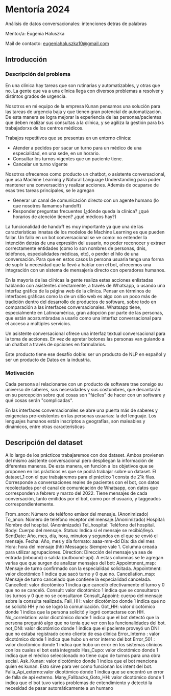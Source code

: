 # Mentoría 2024
Análisis de datos conversacionales: intenciones detras de palabras

Mentor/a: Eugenia Haluszka

Mail de contacto: eugeniahaluszka10@gmail.com

## Introducción
### Descripción del problema
En una clínica hay tareas que son rutinarias y automatizables, y otras que no. La gente que va a una clínica llega con diversos problemas a resolver y distintos grados de urgencia.

Nosotrxs en mi equipo de la empresa Kunan pensamos una solución para las tareas de urgencia baja y que tienen gran potencial de automatización. De esta manera se logra mejorar la experiencia de las personas/pacientes que deben realizar sus consultas a la clínica, y se agiliza la gestión para lxs trabajadorxs de los centros médicos.

Trabajos repetitivos que se presentas en un entorno clínica:
- Atender a pedidos por sacar un turno para un médico de una especialidad, en una sede, en un horario.
- Consultar los turnos vigentes que un paciente tiene.
- Cancelar un turno vigente

Nosotrxs ofrecemos como producto un chatbot, o asistente conversacional, que usa Machine Learning y Natural Language Understanding para poder mantener una conversación y realizar acciones. Además de ocuparse de esas tres tareas principales, se le agregan

- Generar un canal de comunicación directo con un agente humano (lo que nosotrxs llamamos handoff)
- Responder preguntas frecuentes (¿dónde queda la clínica? ¿qué horarios de atención tienen? ¿qué médicos hay?)

La funcionalidad de handoff es muy importante ya que una de las características innatas de los modelos de Machine Learning es que pueden fallar. Un fallo en un bot conversacional se ve como: no entender la intención detrás de una expresión del usuarix, no poder reconocer y extraer correctamente entidades (como lo son nombres de personas, dnis, teléfonos, especialidades médicas, etc), o perder el hilo de una conversación. Para que en estos casos la persona usuaria tenga una forma de suplir la necesidad que la llevó a hablar con el bot, ofrecemos una integración con un sistema de mensajería directo con operadores humanos.

En la mayoría de las clínicas la gente realiza estas acciones enlistadas hablando con asistentes directamente, a través de Whatsapp, o usando una interfaz gráfica de la página web de la clínica. Pensar en términos de interfaces gráficas como la de un sitio web es algo con un poco más de tradición dentro del desarrollo de productos de software, sobre todo en comparación a las interfaces conversacionales. Whatsapp tiene, especialmente en Latinoamérica, gran adopción por parte de las personas, que están acostumbradas a usarlo como una interfaz conversacional para el acceso a múltiples servicios.

Un asistente conversacional ofrece una interfaz textual conversacional para la toma de acciones. En vez de apretar botones las personas van guiando a un chatbot a través de opciones en formularios.

Este producto tiene ese desafío doble: ser un producto de NLP en español y ser un producto de Datos en la industria.

### Motivación
Cada persona al relacionarse con un producto de software trae consigo su universo de saberes, sus necesidades y sus costumbres, que decantarán en su percepción sobre qué cosas son "fáciles" de hacer con un software y qué cosas serán "complicadas".

En las interfaces conversacionales se abre una puerta más de saberes y exigencias pre-existentes en las personas usuarias: la del lenguaje. Los lenguajes humanos están inscriptos a geografías, son maleables y dinámicos, entre otras características

## Descripción del dataset
A lo largo de los prácticos trabajaremos con dos dataset. Ambos provienen del mismo asistente conversacional pero despliegan la información de diferentes maneras. De esta manera, en función a los objetivos que se proponen en los prácticos es que se podrá trabajar sobre un dataset.
El dataset_1 con el que trabajaremos para el práctico 1 consta de 21k filas. Corresponde a conversaciones reales de pacientes con el bot, con datos recolectados por el canal de comunicación de Whatsapp, con datos que corresponden a febrero y marzo del 2022. Tiene mensajes de cada conversación, tanto emitidos por el bot, como por el usuario, y taggeados correspondientemente.

From_anon: Número de teléfono emisor del mensaje. (Anonimizado)
To_anon: Número de teléfono receptor del mensaje.(Anonimizado)
Hospital: Nombre del hospital. (Anonimizado)
Tel_hospital: Teléfono del hospital.
Body: Cuerpo del mensaje.
Status: Indica si el mensaje se recibió/leyó.
SentDate: Año, mes, día, hora, minutos y segundos en el que se envió el mensaje.
Fecha: Año, mes y día formato: aaaa-mm-dd
Dia: día del mes
Hora: hora del mensaje (hh)
Messages: Siempre vale 1. Columna creada para utilizar agrupaciones.
Direction: Dirección del mensaje ya sea de entrada (inbound) o salida (outbound-api). A estas columnas se le agregan varias que que surgen de analizar mensajes del bot:
Appointment_msp: Mensaje de turno confirmado con la especialidad solicitada.
Appointment: valor dicotómico 1 indica que sacó turno y 0 que no.
Cancellation_msp: Mensaje de turno cancelado que contiene la especialidad cancelada.
Cancelled: valor dicotómico 1 indica que canceló efectivamente el turno y 0 que no se canceló.
Consult: valor dicotómico 1 indica que se consultaron los turnos y 0 que no se consultaron
Consult_Appoint: cuerpo del mensaje sobre la consulta realizada.
Fail_HH: valor dicotómico donde 1 indica que no se solicitó HH y no se logró la comunicación.
Got_HH: valor dicotómico donde 1 indica que la persona solicitó y logró contactarse con HH.
No_correlation: valor dicotómico donde 1 indica que el bot detectó que la persona preguntó algo que no tenía que ver con las funcionalidades del bot.
not_DNI: valor dicotómico donde 1 indica que el paciente proveyó un DNI que no estaba registrado como cliente de esa clínica
Error_Interno : valor dicotómico donde 1 indica que hubo un error interno del bot
Error_501 : valor dicotómico donde 1 indica que hubo un error en los sistemas clínicos con los cuales el bot está integrado
Has_Cupo: valor dicotómico donde 1 indica que el médico seleccionado no tiene cupo de turnos para una obra social.
Ask_Kunan: valor dicotómico donde 1 indica que el bot menciona quien es kunan. Esto sirve para ver como funcionan los intent del bot.
Falla_Api_externo:valor dicotómico donde 1 indica que se encontró un error de falla de api externo.
Many_Fallbacks_Goto_HH: valor dicotómico donde 1 indica que el bot tuvo varios problemas de entendimiento y detectó la necesidad de pasar automáticamente a un humano
